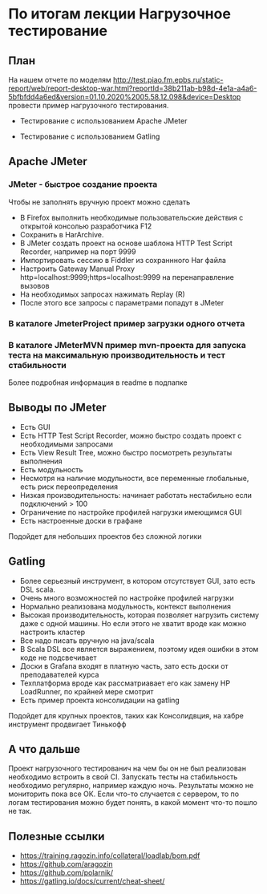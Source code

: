# По итогам лекции Нагрузочное тестирование

## План 

На нашем отчете по моделям http://test.piao.fm.epbs.ru/static-report/web/report-desktop-war.html?reportId=38b211ab-b98d-4e1a-a4a6-5bfbfdd4a6ed&version=01.10.2020%2005.58.12.098&device=Desktop провести пример нагрузочного тестирования.

* Тестирование с использованием Apache JMeter

* Тестирование с использованием Gatling

## Apache JMeter

### JMeter - быстрое создание проекта 
Чтобы не заполнять вручную проект можно сделать
* В Firefox выполнить необходимые пользовательские действия с открытой консолью разработчика F12
* Сохранить в HarArchive.
* В JMeter создать проект на основе шаблона HTTP Test Script Recorder, например на порт 9999
* Импортировать сессию в Fiddler из сохраннного Har файла
* Настроить Gateway Manual Proxy http=localhost:9999;https=localhost:9999 на перенаправление вызовов
* На необходимых запросах нажимать Replay (R)
* После этого все запросы с параметрами попадут в JMeter

### В каталоге JmeterProject пример загрузки одного отчета

### В каталоге JMeterMVN пример mvn-проекта для запуска теста на максимальную производительность и тест стабильности
Более подробная информация в readme в подпапке

## Выводы по JMeter

* Есть GUI
* Есть HTTP Test Script Recorder, можно быстро создать проект с необходимыми запросами
* Есть View Result Tree, можно быстро посмотреть результаты выполнения
* Есть модульность
* Несмотря на наличие модульности, все переменные глобальные, есть риск переопределения
* Низкая производительность: начинает работать нестабильно если подключений > 100
* Ограничение по настройке профилей нагрузки имеющимся GUI
* Есть настроенные доски в графане

Подойдет для небольших проектов без сложной логики

## Gatling

* Более серьезный инструмент, в котором отсутствует GUI, зато есть DSL scala.
* Очень много возможностей по настройке профилей нагрузки
* Нормально реализована модульность, контекст выполнения
* Высокая производительность, которая позволяет нагрузить систему даже с одной машины. Но если этого не хватит вроде как можно настроить кластер
* Все надо писать вручную на java/scala
* В Scala DSL все является выражением, поэтому идея ошибки в этом коде не подсвечивает
* Доски в Grafana входят в платную часть, зато есть доски от преподавателей курса
* Техплатформа вроде как рассматриавает его как замену HP LoadRunner, по крайней мере смотрит
* Есть пример проекта консолидации на gatling

Подойдет для крупных проектов, таких как Консолидвция, на хабре инструмент продвигает Тинькофф

## А что дальше

Проект нагрузочного тестированич на чем бы он не был реализован необходимо встроить в свой CI.
Запускать тесты на стабильность необходимо регулярно, например каждую ночь.
Результаты можно не мониторить пока все ОК.
Если что-то случается с сервером, то по логам тестирования можно будет понять, в какой момент что-то пошло не так.

## Полезные ссылки

* https://training.ragozin.info/collateral/loadlab/bom.pdf
* https://github.com/aragozin
* https://github.com/polarnik/
* https://gatling.io/docs/current/cheat-sheet/
